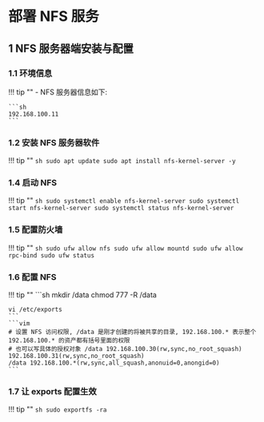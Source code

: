 # 部署 NFS 服务

## 1 NFS 服务器端安装与配置
### 1.1 环境信息
!!! tip ""
    - NFS 服务器信息如下: 

    ```sh
    192.168.100.11
    ```

### 1.2 安装 NFS 服务器软件
!!! tip ""
    ```sh
    sudo apt update
    sudo apt install nfs-kernel-server -y
    ```


### 1.4 启动 NFS
!!! tip ""
    ```sh
    sudo systemctl enable nfs-kernel-server
    sudo systemctl start nfs-kernel-server
    sudo systemctl status nfs-kernel-server
    ```

### 1.5 配置防火墙
!!! tip ""
    ```sh
    sudo ufw allow nfs
    sudo ufw allow mountd
    sudo ufw allow rpc-bind
    sudo ufw status
    ```

### 1.6 配置 NFS
!!! tip ""
    ```sh
    mkdir /data
    chmod 777 -R /data

    vi /etc/exports
    ```
    ```vim
    # 设置 NFS 访问权限, /data 是刚才创建的将被共享的目录, 192.168.100.* 表示整个 192.168.100.* 的资产都有括号里面的权限
    # 也可以写具体的授权对象 /data 192.168.100.30(rw,sync,no_root_squash) 192.168.100.31(rw,sync,no_root_squash)
    /data 192.168.100.*(rw,sync,all_squash,anonuid=0,anongid=0)
    ```
    
### 1.7 让 exports 配置生效
!!! tip ""
    ```sh
    sudo exportfs -ra
    ```
